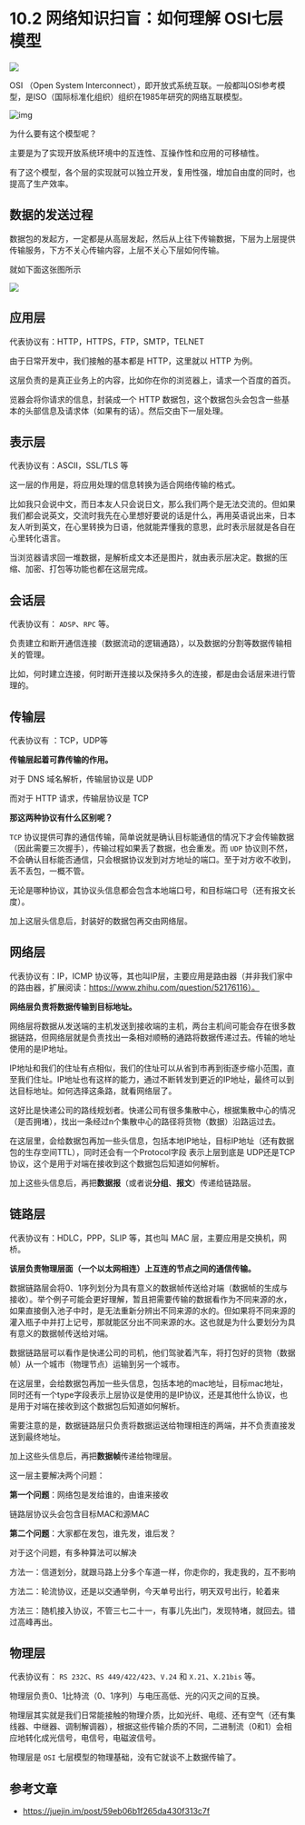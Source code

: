 # 10.2 网络知识扫盲：如何理解 OSI七层模型

![](http://image.iswbm.com/20200602135014.png)

OSI （Open System Interconnect），即开放式系统互联。一般都叫OSI参考模型，是ISO（国际标准化组织）组织在1985年研究的网络互联模型。

![img](https://pic4.zhimg.com/80/v2-854e3df8ea850c977c30cb1deb1f64db_1440w.jpg)

为什么要有这个模型呢？

主要是为了实现开放系统环境中的互连性、互操作性和应用的可移植性。

有了这个模型，各个层的实现就可以独立开发，复用性强，增加自由度的同时，也提高了生产效率。

## 数据的发送过程

数据包的发起方，一定都是从高层发起，然后从上往下传输数据，下层为上层提供传输服务，下方不关心传输内容，上层不关心下层如何传输。

就如下面这张图所示

![](http://image.iswbm.com/20200526233356.png)



## 应用层

代表协议有：HTTP，HTTPS，FTP，SMTP，TELNET

由于日常开发中，我们接触的基本都是 HTTP，这里就以 HTTP 为例。

这层负责的是真正业务上的内容，比如你在你的浏览器上，请求一个百度的首页。

览器会将你请求的信息，封装成一个 HTTP 数据包，这个数据包头会包含一些基本的头部信息及请求体（如果有的话）。然后交由下一层处理。

## 表示层

代表协议有：ASCII，SSL/TLS 等

这一层的作用是，将应用处理的信息转换为适合网络传输的格式。

比如我只会说中文，而日本友人只会说日文，那么我们两个是无法交流的。但如果我们都会说英文，交流时我先在心里想好要说的话是什么，再用英语说出来，日本友人听到英文，在心里转换为日语，他就能弄懂我的意思，此时表示层就是各自在心里转化语言。

当浏览器请求回一堆数据，是解析成文本还是图片，就由表示层决定。数据的压缩、加密、打包等功能也都在这层完成。

## 会话层

代表协议有： `ADSP`、`RPC` 等。

负责建立和断开通信连接（数据流动的逻辑通路），以及数据的分割等数据传输相关的管理。

比如，何时建立连接，何时断开连接以及保持多久的连接，都是由会话层来进行管理的。



## 传输层

代表协议有 ：TCP，UDP等

**传输层起着可靠传输的作用。**

对于 DNS 域名解析，传输层协议是 UDP

而对于 HTTP 请求，传输层协议是 TCP

**那这两种协议有什么区别呢？**

`TCP` 协议提供可靠的通信传输，简单说就是确认目标能通信的情况下才会传输数据（因此需要三次握手），传输过程如果丢了数据，也会重发。而 `UDP` 协议则不然，不会确认目标能否通信，只会根据协议发到对方地址的端口。至于对方收不收到，丢不丢包，一概不管。

无论是哪种协议，其协议头信息都会包含本地端口号，和目标端口号（还有报文长度）。

加上这层头信息后，封装好的数据包再交由网络层。

## 网络层

代表协议有：IP，ICMP 协议等，其也叫IP层，主要应用是路由器（并非我们家中的路由器，扩展阅读：https://www.zhihu.com/question/52176116）。

**网络层负责将数据传输到目标地址。**

网络层将数据从发送端的主机发送到接收端的主机，两台主机间可能会存在很多数据链路，但网络层就是负责找出一条相对顺畅的通路将数据传递过去。传输的地址使用的是IP地址。

IP地址和我们的住址有点相似，我们的住址可以从省到市再到街逐步缩小范围，直至我们住址。IP地址也有这样的能力，通过不断转发到更近的IP地址，最终可以到达目标地址。如何选择这条路，就看网络层了。

这好比是快递公司的路线规划者。快递公司有很多集散中心，根据集散中心的情况（是否拥堵），找出一条经过n个集散中心的路径将货物（数据）沿路运过去。

在这层里，会给数据包再加一些头信息，包括本地IP地址，目标IP地址（还有数据包的生存空间TTL），同时还会有一个Protocol字段 表示上层到底是 UDP还是TCP协议，这个是用于对端在接收到这个数据包后知道如何解析。

加上这些头信息后，再把**数据报**（或者说**分组**、**报文**）传递给链路层。



## 链路层

代表协议有：HDLC，PPP，SLIP 等，其也叫 MAC 层，主要应用是交换机，网桥。

**该层负责物理层面（一个以太网相连）上互连的节点之间的通信传输。**

数据链路层会将0、1序列划分为具有意义的数据帧传送给对端（数据帧的生成与接收）。举个例子可能会更好理解，暂且把需要传输的数据看作为不同来源的水，如果直接倒入池子中时，是无法重新分辨出不同来源的水的。但如果将不同来源的灌入瓶子中并打上记号，那就能区分出不同来源的水。这也就是为什么要划分为具有意义的数据帧传送给对端。

数据链路层可以看作是快递公司的司机，他们驾驶着汽车，将打包好的货物（数据帧）从一个城市（物理节点）运输到另一个城市。

在这层里，会给数据包再加一些头信息，包括本地的mac地址，目标mac地址，同时还有一个type字段表示上层协议是使用的是IP协议，还是其他什么协议，也是用于对端在接收到这个数据包后知道如何解析。

需要注意的是，数据链路层只负责将数据运送给物理相连的两端，并不负责直接发送到最终地址。

加上这些头信息后，再把**数据帧**传递给物理层。



这一层主要解决两个问题：

**第一个问题**：网络包是发给谁的，由谁来接收

链路层协议头会包含目标MAC和源MAC

**第二个问题**：大家都在发包，谁先发，谁后发？

对于这个问题，有多种算法可以解决

方法一：信道划分，就跟马路上分多个车道一样，你走你的，我走我的，互不影响

方法二：轮流协议，还是以交通举例，今天单号出行，明天双号出行，轮着来

方法三：随机接入协议，不管三七二十一，有事儿先出门，发现特堵，就回去。错过高峰再出。



## 物理层

代表协议有： `RS 232C`、`RS 449/422/423`、`V.24` 和 `X.21`、`X.21bis` 等。

物理层负责0、1比特流（0、1序列）与电压高低、光的闪灭之间的互换。

物理层其实就是我们日常能接触的物理介质，比如光纤、电缆、还有空气（还有集线器、中继器、调制解调器），根据这些传输介质的不同，二进制流（0和1）会相应地转化成光信号，电信号，电磁波信号。

物理层是 `OSI` 七层模型的物理基础，没有它就谈不上数据传输了。



## 参考文章

- https://juejin.im/post/59eb06b1f265da430f313c7f